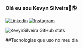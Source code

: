 ### Olá eu sou Kevyn Silveira👋🌎

[![Linkedin](https://img.shields.io/badge/LinkedIn-0077B5?style=for-the-badge&logo=linkedin&logoColor=white)](https://www.linkedin.com/in/kevyn-da-silveira-de-fraga-martins-688a68234)
[![Instagram](https://img.shields.io/badge/Instagram-E4405F?style=for-the-badge&logo=instagram&logoColor=white)](https://instagram.com/048kevyn?igshid=NGExMmI2YTkyZg==)

![KevynSilveira GitHub stats](https://github-readme-stats.vercel.app/api?username=KevynSilveira&show_icons=true&theme=radical)

##Tecnologias que uso no meu dia

<div style="display: inline_block><br/>
  <img align ="center" alt="HTML5" scr="https://img.shields.io/badge/HTML5-E34F26?style=for-the-badge&logo=html5&logoColor=white" />
</div>


